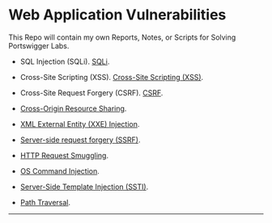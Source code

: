 # Web Application Vulnerabilities

This Repo will contain my own Reports, Notes, or Scripts for Solving Portswigger Labs.

- SQL Injection (SQLi). [SQLi](./SQL%20Injection/README.md).

- Cross-Site Scripting (XSS). [Cross-Site Scripting (XSS)](<./Cross-Site%20Scripting%20(XSS)/README.md>).

- Cross-Site Request Forgery (CSRF). [CSRF](<./Cross-Site%20Request%20Forgery%20(CSRF)/README.md>).

- [Cross-Origin Resource Sharing](./Cross-Origin%20Resource%20Sharing%20-%20CORS/README.md).

- [XML External Entity (XXE) Injection](./XXE%20Injection/README.md).

- [Server-side request forgery (SSRF)](./SSRF/README.md).

- [HTTP Request Smuggling](./HTTP%20Request%20Smuggling/README.md).

- [OS Command Injection](./OS%20Command%20Injection/README.md).

- [Server-Side Template Injection (SSTI)](./Server-Side%20Template%20Injection%20-%20SSTI/README.md).

- [Path Traversal](./Path%20Traversal/README.md).

---
